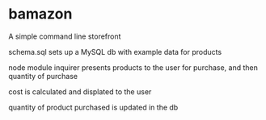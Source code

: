 # bamazon

A simple command line storefront

schema.sql sets up a MySQL db with example data for products

node module inquirer presents products to the user for purchase, and then quantity of purchase

cost is calculated and displated to the user

quantity of product purchased is updated in the db